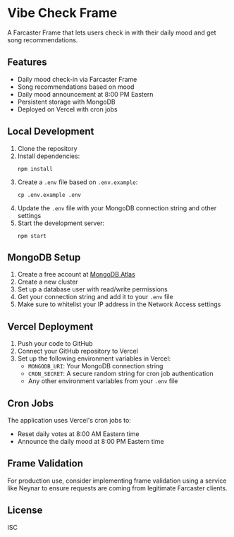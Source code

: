 # Vibe Check Frame

A Farcaster Frame that lets users check in with their daily mood and get song recommendations.

## Features

- Daily mood check-in via Farcaster Frame
- Song recommendations based on mood
- Daily mood announcement at 8:00 PM Eastern
- Persistent storage with MongoDB
- Deployed on Vercel with cron jobs

## Local Development

1. Clone the repository
2. Install dependencies:
   ```
   npm install
   ```
3. Create a `.env` file based on `.env.example`:
   ```
   cp .env.example .env
   ```
4. Update the `.env` file with your MongoDB connection string and other settings
5. Start the development server:
   ```
   npm start
   ```

## MongoDB Setup

1. Create a free account at [MongoDB Atlas](https://www.mongodb.com/cloud/atlas)
2. Create a new cluster
3. Set up a database user with read/write permissions
4. Get your connection string and add it to your `.env` file
5. Make sure to whitelist your IP address in the Network Access settings

## Vercel Deployment

1. Push your code to GitHub
2. Connect your GitHub repository to Vercel
3. Set up the following environment variables in Vercel:
   - `MONGODB_URI`: Your MongoDB connection string
   - `CRON_SECRET`: A secure random string for cron job authentication
   - Any other environment variables from your `.env` file

## Cron Jobs

The application uses Vercel's cron jobs to:
- Reset daily votes at 8:00 AM Eastern time
- Announce the daily mood at 8:00 PM Eastern time

## Frame Validation

For production use, consider implementing frame validation using a service like Neynar to ensure requests are coming from legitimate Farcaster clients.

## License

ISC 